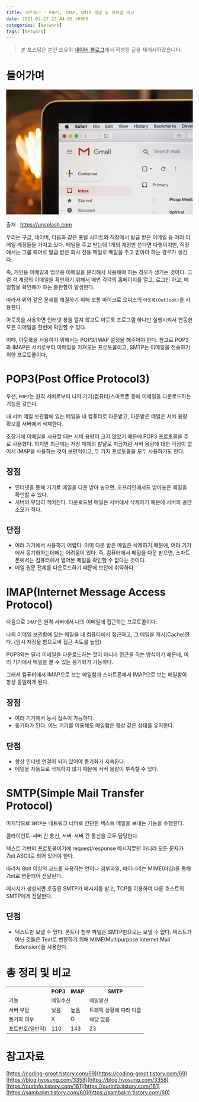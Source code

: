 ```yaml
---
title: 네트워크 - POP3, IMAP, SMTP 개념 및 차이점 비교
date: 2021-02-27 23:44:00 +0900
categories: [Network]
tags: [Network]
---
```


> 본 포스팅은 본인 소유의 [네이버 블로그](https://blog.naver.com/virq/222212181769)에서 작성한 글을 재게시하였습니다.

# 들어가며

<div class="img-container">
    <img class="post-img" src="/assets/images/2021/2021-02-27-Network-POP3-IMAP-SMTP/unsplash_email.jpg" alt="email">
    <p class="post-img-caption">출처 : <a href="https://unsplash.com">https://unsplash.com</a></p>
</div>

우리는 구글, 네이버, 다음과 같은 포털 사이트와 직장에서 발급 받은 이메일 등 여러 이메일 계정들을 가지고 있다. 메일을 주고 받는데 1개의 계정만 쓴다면 다행이지만, 직장에서는 그룹 웨어로 발급 받은 회사 전용 메일로 메일을 주고 받아야 하는 경우가 생긴다.

즉, 개인용 이메일과 업무용 이메일을 분리해서 사용해야 하는 경우가 생기는 것이다. 그럼 각 계정의 이메일을 확인하기 위해서 매번 각각의 홈페이지를 열고, 로그인 하고, 메일함을 확인해야 하는 불편함이 발생한다.

따라서 위와 같은 문제를 해결하기 위해 보통 마이크로 오피스의 `아웃룩(Outlook)`을 사용한다.

아웃룩을 사용하면 인터넷 창을 열지 않고도 아웃룩 프로그램 하나만 실행시켜서 연동한 모든 이메일을 한번에 확인할 수 있다.

이때, 아웃룩을 사용하기 위해서는 POP3/IMAP 설정을 해주어야 한다. 참고로 POP3와 IMAP은 서버로부터 이메일을 가져오는 프로토콜이고, SMTP는 이메일을 전송하기 위한 프로토콜이다.

# POP3(Post Office Protocol3)

우선, `POP3`는 원격 서버로부터 나의 기기(컴퓨터/스마트폰 등에 이메일을 다운로드하는 기능을 갖는다.

내 서버 메일 보관함에 있는 메일을 내 컴퓨터로 다운받고, 다운받은 메일은 서버 용량 확보를 서버에서 삭제한다.

초창기에 이메일을 사용할 때는 서버 용량이 크지 않았기 때문에 POP3 프로토콜을 주로 사용했다. 하지만 최근에는 저장 매체의 발달로 지금처럼 서버 용량에 대한 걱정이 없어서 IMAP을 사용하는 것이 보편적이고, 두 가지 프로토콜을 모두 사용하기도 한다.

## 장점

- 인터넷을 통해 기기로 메일을 다운 받아 놓으면, 오프라인에서도 받아놓은 메일을 확인할 수 있다.
- 서버의 부담이 적어진다. 다운로드된 메일은 서버에서 삭제하기 때문에 서버의 공간 소모가 적다.

## 단점

- 여러 기기에서 사용하기 어렵다. 이미 다운 받은 메일은 삭제하기 때문에, 여러 기기에서 동기화하는데에는 어려움이 있다. 즉, 컴퓨터에서 메일을 다운 받으면, 스마트폰에서는 컴퓨터에서 열어본 메일을 확인할 수 없다는 것이다.
- 메일 원문 전체를 다운로드하기 때문에 보안에 취약하다.

# IMAP(Internet Message Access Protocol)

다음으로 `IMAP`은 원격 서버에서 나의 이메일에 접근하는 프로토콜이다.

나의 이메일 보관함에 있는 메일을 내 컴퓨터에서 접근하고, 그 메일을 캐시(Cache)한다. (임시 저장을 함으로써 접근 속도를 높임)

POP3와는 달리 이메일을 다운로드하는 것이 아니라 접근을 하는 방식이기 때문에, 여러 기기에서 메일을 볼 수 있는 동기화가 가능하다.

그래서 컴퓨터에서 IMAP으로 보는 메일함과 스마트폰에서 IMAP으로 보는 메일함이 항상 동일하게 된다.

## 장점

- 여러 기기에서 동시 접속이 가능하다.
- 동기화가 된다. 어느 기기를 이용해도 메일함은 항상 같은 상태를 유지한다.

## 단점

- 항상 인터넷 연걸이 되어 있어야 동기화가 지속된다.
- 메일을 자동으로 삭제하지 않기 때문에 서버 용량이 부족할 수 있다.

# SMTP(Simple Mail Transfer Protocol)

마지막으로 `SMTP`는 네트워크 너머로 간단한 텍스트 메일을 보내는 기능을 수행한다.

클라이언트-서버 간 통신, 서버-서버 간 통신을 모두 담당한다.

텍스트 기반의 프로토콜이기에 request/response 메시지뿐만 아니라 모든 문자가 7bit ASCII로 되어 있어야 한다.

따라서 8bit 이상의 코드를 사용하는 언어나 첨부파일, 바이너리는 MIME(마임)을 통해 7bit로 변환되어 전달된다.

메시지가 생성되면 호출된 SMTP가 메시지를 받고, TCP를 이용하여 다른 호스트의 SMTP에게 전달한다.

## 단점

- 텍스트만 보낼 수 있다. 폰트나 첨부 파일은 SMTP만으로는 보낼 수 없다. 텍스트가 아닌 것들은 Text로 변환하기 위해 MIME(Multipurpose Internet Mail Extension)을 사용한다.

# 총 정리 및 비교

<table>
    <tr>
        <th></th>
        <th>POP3</th>
        <th>IMAP</th>
        <th>SMTP</th>
    </tr>
    <tr>
        <td>기능</td>
        <td colspan="2">메일수신</td>
        <td>메일발신</td>
    </tr>
    <tr>
        <td>서버 부담</td>
        <td>낮음</td>
        <td>높음</td>
        <td>트래픽 상황에 따라 다름</td>
    </tr>
    <tr>
        <td>동기화 여부</td>
        <td>X</td>
        <td>O</td>
        <td>해당 없음</td>
    </tr>
    <tr>
        <td>포트번호(일반적)</td>
        <td>110</td>
        <td>143</td>
        <td>23</td>
    </tr>
</table>

# 참고자료

[https://coding-groot.tistory.com/69](https://coding-groot.tistory.com/69)
[https://blog.hyosung.com/3358](https://blog.hyosung.com/3358)
[https://ourinfo.tistory.com/161](https://ourinfo.tistory.com/161)
[https://sambalim.tistory.com/60](https://sambalim.tistory.com/60)
